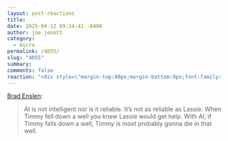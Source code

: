 ```yaml
---
layout: post-reactions
title: 
date: 2025-04-12 09:24:41 -0400
author: joe jenett
category:
  - micro
permalink: /4055/
slug: "4055"
summary: 
comments: false
reaction: "<div style=\"margin-top:48px;margin-bottom:9px;font-family: 'iA Writer Mono', monospace;font-weight:600;font-size:1.2rem;\">Reactions:</div><p><a href=\"https://toot.community/@jenett/114325244613271579\"><img src=\"https://static.toot.community/cache/accounts/avatars/109/326/597/713/827/183/original/c442790693c58a6f.gif\" alt=\"\" width=\"48\"><br><span style=\"font-size:1rem;\">Brad Enslen</span></a></p><p><a href=\"https://toot.community/@jenett/114325244613271579\"><img src=\"https://static.toot.community/cache/accounts/avatars/109/326/597/713/827/183/original/c442790693c58a6f.gif\" alt=\"\" width=\"48\"><br><span style=\"font-size:1rem;\">Brad Enslen</span></a></p>"
---
```

<a href="https://ramblinggit.com/2025/04/12/ai-is-not-intelligent-nor.html">Brad Enslen</a>:
<blockquote>
<p>
AI is not intelligent nor is it reliable. It’s not as reliable as Lassie. When Timmy fell down a well you knew Lassie would get help. With AI, if Timmy falls down a well, Timmy is most probably gonna die in that well.
</p>
</blockquote>

<a class="u-syndication syndication" href="https://toot.community/@jenett/114325244613271579"></a>

<a href="https://brid.gy/publish/mastodon"></a>